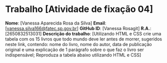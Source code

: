 # Trabalho [Atividade de fixação 04]

**Nome**: [Vanessa Aparecida Rosa da Silva]
**Email**: [vanessa.silva166@fatec.sp.gov.br]
**GitHub ID**: [Vanessa Rosagit]
**R.A.**: [2650832513031]
**Descrição do trabalho**:
 [Utilizando HTML e CSS crie uma tabela com os 15 livros que todo mundo deve ler antes
de morrer, sugeridos neste link, contendo: nome do livro, nome do autor, data de
publicação original e uma explicação de 1 parágrafo sobre o que faz o livro ser
indispensável;
 Reproduza a tabela abaixo utilizando HTML e CSS]
